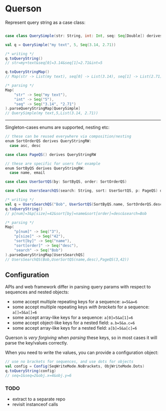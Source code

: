 
# Querson

Represent query string as a case class:
```scala

case class QuerySimple(str: String, int: Int, seq: Seq[Double]) derives QueryStringRW

val q = QuerySimple("my text", 5, Seq(3.14, 2.71))

/* writing */
q.toQueryString()
// str=my+text&seq[0]=3.14&seq[1]=2.71&int=5

q.toQueryStringMap()
// Map(str -> List(my text), seq[0] -> List(3.14), seq[1] -> List(2.71), int -> List(5))

/* parsing */
Map(
    "str" -> Seq("my text"),
    "int" -> Seq("5"),
    "seq" -> Seq("3.14", "2.71")
).parseQueryStringMap[QuerySimple]
// QuerySimple(my text,5,List(3.14, 2.71))
```

---

Singleton-cases enums are supported, nesting etc:
```scala
// these can be reused everywhere via composition/nesting
enum SortOrderQS derives QueryStringRW:
  case asc, desc

case class PageQS() derives QueryStringRW

// these are specific for users for example
enum SortByQS derives QueryStringRW:
  case name, email

case class UserSortQS(by: SortByQS, order: SortOrderQS)

case class UsersSearchQS(search: String, sort: UserSortQS, p: PageQS) derives QueryStringRW

/* writing */
val q = UsersSearchQS("Bob", UserSortQS(SortByQS.name, SortOrderQS.desc), PageQS(3, 42))
q.toQueryString()
// p[num]=3&p[size]=42&sort[by]=name&sort[order]=desc&search=Bob

/* parsing */
Map(
    "p[num]" -> Seq("3"),
    "p[size]" -> Seq("42"),
    "sort[by]" -> Seq("name"),
    "sort[order]" -> Seq("desc"),
    "search" -> Seq("Bob")
).parseQueryStringMap[UsersSearchQS]
// UsersSearchQS(Bob,UserSortQS(name,desc),PageQS(3,42))
```

## Configuration

APIs and web framework differ in parsing query params with respect to sequences and nested objects:
- some accept multiple repeating keys for a sequence: `a=5&a=6`
- some accept multiple repeating keys *with brackets* for a sequence: `a[]=5&a[]=6`
- some accept array-like keys for a sequence: `a[0]=5&a[1]=6`
- some accept object-like keys for a nested field: `a.b=5&a.c=6`
- some accept array-like keys for a nested field: `a[b]=5&a[c]=6`

Querson is *very forgiving* when *parsing* these keys, so in most cases it will parse the key/values correctly.

When you need to write the values, you can provide a configuration object:
```scala
// use no brackets for sequences, and use dots for objects
val config = Config(SeqWriteMode.NoBrackets, ObjWriteMode.Dots)
q.toQueryString(config)
// seq=1&seq=2&obj.x=4&obj.y=6
```

### TODO

- extract to a separate repo
- revisit instanceof calls

